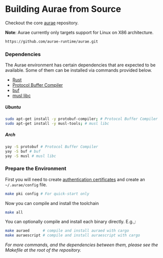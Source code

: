 # Building Aurae from Source

Checkout the core [aurae](https://github.com/aurae-runtime/aurae) repository.

**Note**: Aurae currently only targets support for Linux on X86 architecture.

```bash 
https://github.com/aurae-runtime/aurae.git
```

### Dependencies

The Aurae environment has certain dependencies that are expected to be available. Some of them can be installed via
commands provided below.

- [Rust](https://rustup.rs)
- [Protocol Buffer Compiler](https://grpc.io/docs/protoc-installation/)
- [buf](https://docs.buf.build/installation)
- [musl libc](https://musl.libc.org)

##### Ubuntu

```bash
sudo apt-get install -y protobuf-compiler; # Protocol Buffer Compiler
sudo apt-get install -y musl-tools; # musl libc
```

##### Arch

```bash
yay -S protobuf # Protocol Buffer Compiler
yay -S buf # buf
yay -S musl # musl libc 
```

### Prepare the Environment

First you will need to create [authentication certificates](/certs) and create an `~/.aurae/config` file.

```bash 
make pki config # For quick-start only
```

Now you can compile and install the toolchain

```bash 
make all
```

You can optionally compile and install each binary directly. E.g.,:

```bash 
make auraed      # compile and install auraed with cargo
make auraescript # compile and install auraescript with cargo
```

*For more commands, and the dependencies between them, please see the Makefile at the root of the repository.*